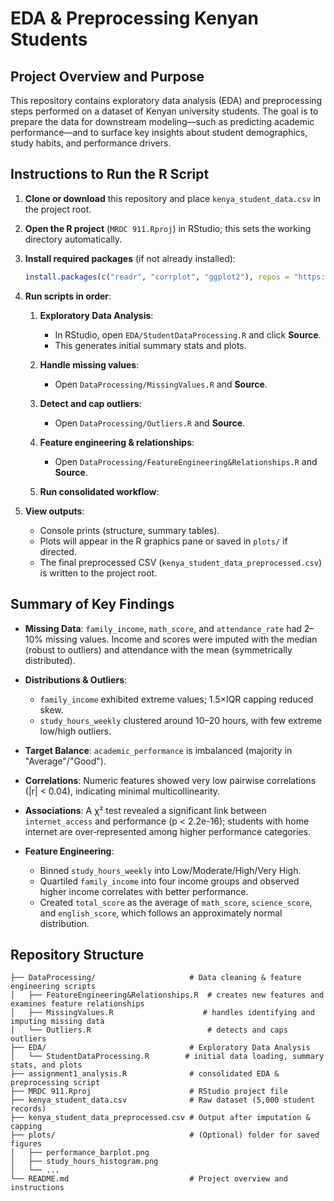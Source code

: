 # EDA & Preprocessing Kenyan Students

## Project Overview and Purpose

This repository contains exploratory data analysis (EDA) and preprocessing steps performed on a dataset of Kenyan university students. The goal is to prepare the data for downstream modeling—such as predicting academic performance—and to surface key insights about student demographics, study habits, and performance drivers.

## Instructions to Run the R Script

1. **Clone or download** this repository and place `kenya_student_data.csv` in the project root.
2. **Open the R project** (`MRDC 911.Rproj`) in RStudio; this sets the working directory automatically.
3. **Install required packages** (if not already installed):

   ```r
   install.packages(c("readr", "corrplot", "ggplot2"), repos = "https://cloud.r-project.org")
   ```
4. **Run scripts in order**:

   1. **Exploratory Data Analysis**:

      * In RStudio, open `EDA/StudentDataProcessing.R` and click **Source**.
      * This generates initial summary stats and plots.
   2. **Handle missing values**:

      * Open `DataProcessing/MissingValues.R` and **Source**.
   3. **Detect and cap outliers**:

      * Open `DataProcessing/Outliers.R` and **Source**.
   4. **Feature engineering & relationships**:

      * Open `DataProcessing/FeatureEngineering&Relationships.R` and **Source**.
   5. **Run consolidated workflow**:

5. **View outputs**:

   * Console prints (structure, summary tables).
   * Plots will appear in the R graphics pane or saved in `plots/` if directed.
   * The final preprocessed CSV (`kenya_student_data_preprocessed.csv`) is written to the project root.

## Summary of Key Findings

* **Missing Data**: `family_income`, `math_score`, and `attendance_rate` had 2–10% missing values. Income and scores were imputed with the median (robust to outliers) and attendance with the mean (symmetrically distributed).
* **Distributions & Outliers**:

  * `family_income` exhibited extreme values; 1.5×IQR capping reduced skew.
  * `study_hours_weekly` clustered around 10–20 hours, with few extreme low/high outliers.
* **Target Balance**: `academic_performance` is imbalanced (majority in "Average"/"Good").
* **Correlations**: Numeric features showed very low pairwise correlations (|r| < 0.04), indicating minimal multicollinearity.
* **Associations**: A χ² test revealed a significant link between `internet_access` and performance (p < 2.2e-16); students with home internet are over‑represented among higher performance categories.
* **Feature Engineering**:

  * Binned `study_hours_weekly` into Low/Moderate/High/Very High.
  * Quartiled `family_income` into four income groups and observed higher income correlates with better performance.
  * Created `total_score` as the average of `math_score`, `science_score`, and `english_score`, which follows an approximately normal distribution.

## Repository Structure

```
├── DataProcessing/                     # Data cleaning & feature engineering scripts
│   ├── FeatureEngineering&Relationships.R  # creates new features and examines feature relationships
│   ├── MissingValues.R                    # handles identifying and imputing missing data
│   └── Outliers.R                          # detects and caps outliers
├── EDA/                                # Exploratory Data Analysis
│   └── StudentDataProcessing.R        # initial data loading, summary stats, and plots
├── assignment1_analysis.R              # consolidated EDA & preprocessing script
├── MRDC 911.Rproj                      # RStudio project file
├── kenya_student_data.csv              # Raw dataset (5,000 student records)
├── kenya_student_data_preprocessed.csv # Output after imputation & capping
├── plots/                              # (Optional) folder for saved figures
│   ├── performance_barplot.png
│   ├── study_hours_histogram.png
│   └── ...
└── README.md                           # Project overview and instructions
```

